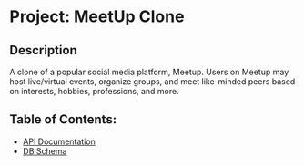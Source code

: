 # Project: MeetUp Clone

## Description

A clone of a popular social media platform, Meetup. Users on Meetup may host live/virtual events, organize groups, and meet like-minded peers based on interests, hobbies, professions, and more. 

## Table of Contents:

- [API Documentation](https://github.com/Daniel-Wong94/meetup_Project/wiki/API-Documentation)
- [DB Schema](https://github.com/Daniel-Wong94/meetup_Project/wiki/DB-Schema)
